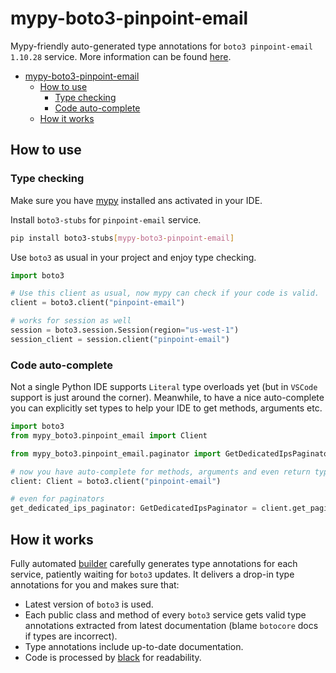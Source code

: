 # mypy-boto3-pinpoint-email

Mypy-friendly auto-generated type annotations for `boto3 pinpoint-email 1.10.28` service.
More information can be found [here](https://github.com/vemel/mypy_boto3).

- [mypy-boto3-pinpoint-email](#mypy-boto3-pinpoint-email)
  - [How to use](#how-to-use)
    - [Type checking](#type-checking)
    - [Code auto-complete](#code-auto-complete)
  - [How it works](#how-it-works)

## How to use

### Type checking

Make sure you have [mypy](https://github.com/python/mypy) installed ans activated in your IDE.

Install `boto3-stubs` for `pinpoint-email` service.

```bash
pip install boto3-stubs[mypy-boto3-pinpoint-email]
```

Use `boto3` as usual in your project and enjoy type checking.

```python
import boto3

# Use this client as usual, now mypy can check if your code is valid.
client = boto3.client("pinpoint-email")

# works for session as well
session = boto3.session.Session(region="us-west-1")
session_client = session.client("pinpoint-email")

```

### Code auto-complete

Not a single Python IDE supports `Literal` type overloads yet (but in `VSCode` support is just around the corner).
Meanwhile, to have a nice auto-complete you can explicitly set types to help your IDE to get methods, arguments etc.

```python
import boto3
from mypy_boto3.pinpoint_email import Client

from mypy_boto3.pinpoint_email.paginator import GetDedicatedIpsPaginator

# now you have auto-complete for methods, arguments and even return types
client: Client = boto3.client("pinpoint-email")

# even for paginators
get_dedicated_ips_paginator: GetDedicatedIpsPaginator = client.get_paginator("get_dedicated_ips")
```

## How it works

Fully automated [builder](https://github.com/vemel/mypy_boto3) carefully generates
type annotations for each service, patiently waiting for `boto3` updates. It delivers
a drop-in type annotations for you and makes sure that:

- Latest version of `boto3` is used.
- Each public class and method of every `boto3` service gets valid type annotations
  extracted from latest documentation (blame `botocore` docs if types are incorrect).
- Type annotations include up-to-date documentation.
- Code is processed by [black](https://github.com/psf/black) for readability.